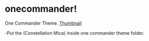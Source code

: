 # onecommander!

One Commander Theme.
[Thumbnail](https://github.com/user-attachments/assets/495e0c4c-7ae4-4a6b-a591-0c5297cf0797)

-Put the (Constellation Mica) inside one commander theme folder.
